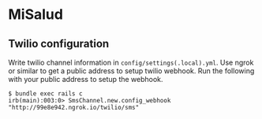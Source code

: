 # MiSalud

## Twilio configuration

Write twilio channel information in `config/settings(.local).yml`.
Use ngrok or similar to get a public address to setup twilio webhook.
Run the following with your public address to setup the webhook.

```
$ bundle exec rails c
irb(main):003:0> SmsChannel.new.config_webhook "http://99e8e942.ngrok.io/twilio/sms"
```
